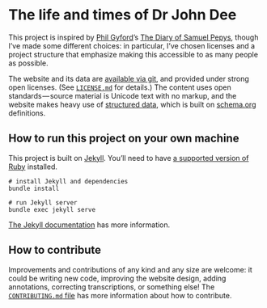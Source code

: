 # The life and times of Dr John Dee

This project is inspired by [Phil Gyford](https://www.gyford.com)’s [The Diary of Samuel Pepys](https://www.pepysdiary.com), though I’ve made some different choices: in particular, I’ve chosen licenses and a project structure that emphasize making this accessible to as many people as possible.

The website and its data are [available via git](https://github.com/stilist/john-dee), and provided under strong open licenses. (See [`LICENSE.md`](LICENSE.md) for details.) The content uses open standards — source material is Unicode text with no markup, and the website makes heavy use of [structured data](https://developers.google.com/search/docs/guides/intro-structured-data), which is built on [schema.org](https://schema.org) definitions.

## How to run this project on your own machine

This project is built on [Jekyll](https://jekyllrb.com). You’ll need to have [a supported version of Ruby](https://www.ruby-lang.org/en/downloads/) installed.

```shell
# install Jekyll and dependencies
bundle install

# run Jekyll server
bundle exec jekyll serve
```

[The Jekyll documentation](https://jekyllrb.com/docs/) has more information.

## How to contribute

Improvements and contributions of any kind and any size are welcome: it could be writing new code, improving the website design, adding annotations, correcting transcriptions, or something else! The [`CONTRIBUTING.md` file](CONTRIBUTING.md) has more information about how to contribute.

